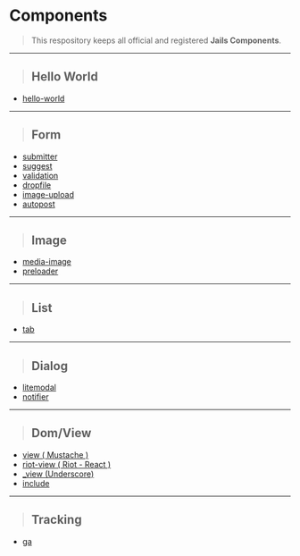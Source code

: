 # Components

> This respository keeps all official and registered **Jails Components**.

---

> ## Hello World
* [hello-world](//github.com/jails-scaffold/Components/tree/master/hello-world "Hello World Component")

---

> ## Form
* [submitter](//github.com/jails-scaffold/Components/tree/master/submitter "Submitter Component")
* [suggest](//github.com/jails-scaffold/Components/tree/master/suggest "Suggestion Component")
* [validation](//github.com/jails-scaffold/Components/tree/master/validation "Validation Component")
* [dropfile](//github.com/jails-scaffold/Components/tree/master/dropfile "DropFile Component")
* [image-upload](//github.com/jails-scaffold/Components/tree/master/image-upload "Image Upload Component")
* [autopost](//github.com/jails-scaffold/Components/tree/master/autopost "Autopost Component")

---

> ## Image
* [media-image](//github.com/jails-scaffold/Components/tree/master/media-image "Media Image Component")
* [preloader](//github.com/jails-scaffold/Components/tree/master/preloader "Preloader Component")

---

> ## List
* [tab](//github.com/jails-scaffold/Components/tree/master/tab "Tab Component")

---

> ## Dialog
* [litemodal](//github.com/jails-scaffold/Components/tree/master/litemodal "Litemodal Component")
* [notifier](//github.com/jails-scaffold/Components/tree/master/notifier "Notifier Component")

---

> ## Dom/View
* [view ( Mustache )](//github.com/jails-scaffold/Components/tree/master/view "View Component")
* [riot-view ( Riot - React )](//github.com/jails-scaffold/Components/tree/master/riot-view "View Component")
* [_view (Underscore)](//github.com/jails-scaffold/Components/tree/master/_view "View Component")
* [include](//github.com/jails-scaffold/Components/tree/master/include "Include Component")

---

> ## Tracking
* [ga](//github.com/jails-scaffold/Components/tree/master/ga "Google Analytics Component")
